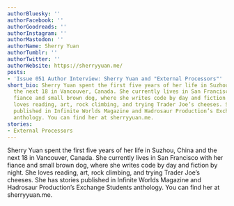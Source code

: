```yaml
---
authorBluesky: ''
authorFacebook: ''
authorGoodreads: ''
authorInstagram: ''
authorMastodon: ''
authorName: Sherry Yuan
authorTumblr: ''
authorTwitter: ''
authorWebsite: https://sherryyuan.me/
posts:
- 'Issue 051 Author Interview: Sherry Yuan and "External Processors"'
short_bio: Sherry Yuan spent the first five years of her life in Suzhou, China and
  the next 18 in Vancouver, Canada. She currently lives in San Francisco with her
  fiance and small brown dog, where she writes code by day and fiction by night. She
  loves reading, art, rock climbing, and trying Trader Joe’s cheeses. She has stories
  published in Infinite Worlds Magazine and Hadrosaur Production’s Exchange Students
  anthology. You can find her at sherryyuan.me.
stories:
- External Processors
---
```


Sherry Yuan spent the first five years of her life in Suzhou, China and the next 18 in Vancouver, Canada. She currently lives in San Francisco with her fiance and small brown dog, where she writes code by day and fiction by night. She loves reading, art, rock climbing, and trying Trader Joe’s cheeses. She has stories published in Infinite Worlds Magazine and Hadrosaur Production’s Exchange Students anthology. You can find her at sherryyuan.me.